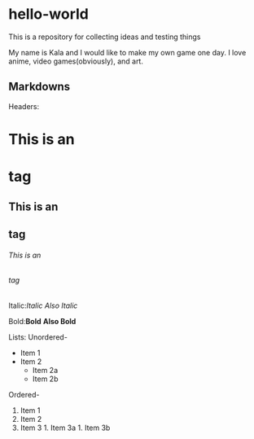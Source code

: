 # hello-world
This is a repository for collecting ideas and testing things

My name is Kala and I would like to make my own game one day.
I love anime, video games(obviously), and art.

## Markdowns

Headers: 
# This is an <h1> tag
## This is an <h2> tag
###### This is an <h6> tag

Italic:*Italic* _Also Italic_
  
Bold:**Bold** __Also Bold__
  
Lists:
  Unordered- 
  * Item 1
  * Item 2
    * Item 2a
    * Item 2b
  
  Ordered-
  1. Item 1
  1. Item 2
  1. Item 3
    1. Item 3a
    1. Item 3b
